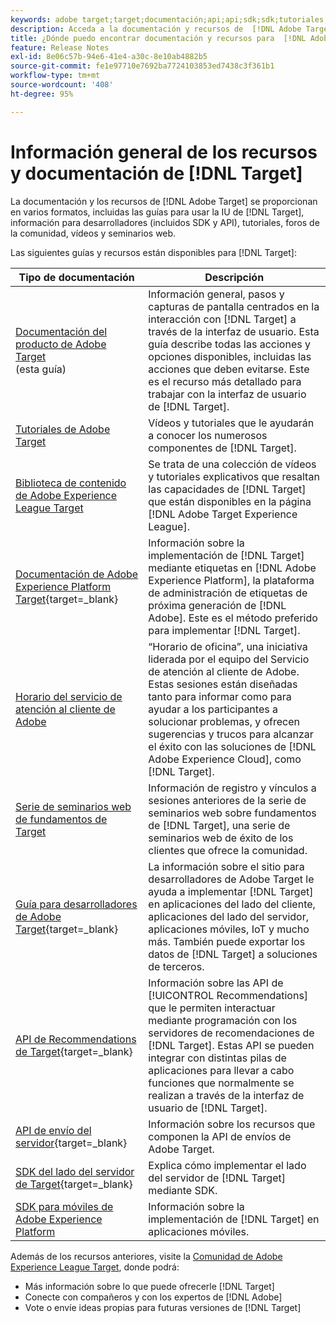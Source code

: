 ```yaml
---
keywords: adobe target;target;documentación;api;api;sdk;sdk;tutoriales;documento;documentación
description: Acceda a la documentación y recursos de  [!DNL Adobe Target] , que incluyen ayuda en línea, tutoriales, vídeos y documentación para desarrolladores (SDK, API y bibliotecas de JavaScript).
title: ¿Dónde puedo encontrar documentación y recursos para  [!DNL Adobe Target]?
feature: Release Notes
exl-id: 8e06c57b-94e6-41e4-a30c-8e10ab4882b5
source-git-commit: fe1e97710e7692ba7724103853ed7438c3f361b1
workflow-type: tm+mt
source-wordcount: '408'
ht-degree: 95%

---
```


# Información general de los recursos y documentación de [!DNL Target]

La documentación y los recursos de [!DNL Adobe Target] se proporcionan en varios formatos, incluidas las guías para usar la IU de [!DNL Target], información para desarrolladores (incluidos SDK y API), tutoriales, foros de la comunidad, vídeos y seminarios web.

Las siguientes guías y recursos están disponibles para [!DNL Target]:

| Tipo de documentación | Descripción |
| --- | --- |
| [Documentación del producto de Adobe Target](/help/main/target-home.md)<br>(esta guía) | Información general, pasos y capturas de pantalla centrados en la interacción con [!DNL Target] a través de la interfaz de usuario. Esta guía describe todas las acciones y opciones disponibles, incluidas las acciones que deben evitarse. Este es el recurso más detallado para trabajar con la interfaz de usuario de [!DNL Target]. |
| [Tutoriales de Adobe Target](https://experienceleague.adobe.com/docs/target-learn/tutorials/overview.html?lang=es) | Vídeos y tutoriales que le ayudarán a conocer los numerosos componentes de [!DNL Target]. |
| [Biblioteca de contenido de Adobe Experience League Target](https://guided.adobe.com/#recommended/solutions/target) | Se trata de una colección de vídeos y tutoriales explicativos que resaltan las capacidades de [!DNL Target] que están disponibles en la página [!DNL Adobe Target Experience League]. |
| [Documentación de Adobe Experience Platform Target](https://experienceleague.adobe.com/docs/target-dev/developer/client-side/at-js-implementation/deploy-at-js/implement-target-using-adobe-launch.html){target=_blank} | Información sobre la implementación de [!DNL Target] mediante etiquetas en [!DNL Adobe Experience Platform], la plataforma de administración de etiquetas de próxima generación de [!DNL Adobe]. Este es el método preferido para implementar [!DNL Target]. |
| [Horario del servicio de atención al cliente de Adobe](/help/main/cmp-resources-and-contact-information.md#concept_58EA30379D3B48C4848BA2A8C464A5B7) | “Horario de oficina”, una iniciativa liderada por el equipo del Servicio de atención al cliente de Adobe. Estas sesiones están diseñadas tanto para informar como para ayudar a los participantes a solucionar problemas, y ofrecen sugerencias y trucos para alcanzar el éxito con las soluciones de [!DNL Adobe Experience Cloud], como [!DNL Target]. |
| [Serie de seminarios web de fundamentos de Target](https://landing.adobe.com/acs/2018/na/adobe-target/registration.html) | Información de registro y vínculos a sesiones anteriores de la serie de seminarios web sobre fundamentos de [!DNL Target], una serie de seminarios web de éxito de los clientes que ofrece la comunidad. |
| [Guía para desarrolladores de Adobe Target](https://experienceleague.adobe.com/docs/target-dev/developer/overview.html?lang=es){target=_blank} | La información sobre el sitio para desarrolladores de Adobe Target le ayuda a implementar [!DNL Target] en aplicaciones del lado del cliente, aplicaciones del lado del servidor, aplicaciones móviles, IoT y mucho más. También puede exportar los datos de [!DNL Target] a soluciones de terceros. |
| [API de Recommendations de Target](https://experienceleague.adobe.com/docs/target-dev/developer/api/recommendations-api/overview.html?lang=es){target=_blank} | Información sobre las API de [!UICONTROL Recommendations] que le permiten interactuar mediante programación con los servidores de recomendaciones de [!DNL Target]. Estas API se pueden integrar con distintas pilas de aplicaciones para llevar a cabo funciones que normalmente se realizan a través de la interfaz de usuario de [!DNL Target]. |
| [API de envío del servidor](https://experienceleague.adobe.com/docs/target-dev/developer/server-side/server-side-overview.html){target=_blank} | Información sobre los recursos que componen la API de envíos de Adobe Target. |
| [SDK del lado del servidor de Target](https://experienceleague.adobe.com/docs/target-dev/developer/server-side/getting-started.html?lang=es){target=_blank} | Explica cómo implementar el lado del servidor de [!DNL Target] mediante SDK. |
| [SDK para móviles de Adobe Experience Platform](https://experienceleague.adobe.com/docs/mobile.html?lang=es) | Información sobre la implementación de [!DNL Target] en aplicaciones móviles. |

Además de los recursos anteriores, visite la [Comunidad de Adobe Experience League Target](https://experienceleaguecommunities.adobe.com/t5/adobe-target/ct-p/adobe-target-community), donde podrá:

* Más información sobre lo que puede ofrecerle [!DNL Target]
* Conecte con compañeros y con los expertos de [!DNL Adobe]
* Vote o envíe ideas propias para futuras versiones de [!DNL Target]